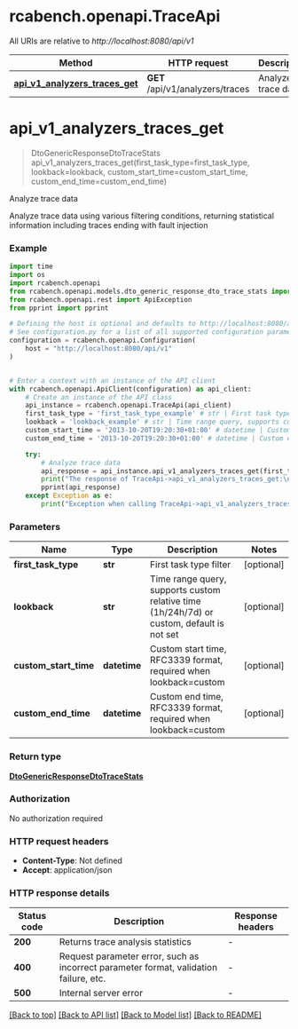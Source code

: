 # rcabench.openapi.TraceApi

All URIs are relative to *http://localhost:8080/api/v1*

Method | HTTP request | Description
------------- | ------------- | -------------
[**api_v1_analyzers_traces_get**](TraceApi.md#api_v1_analyzers_traces_get) | **GET** /api/v1/analyzers/traces | Analyze trace data


# **api_v1_analyzers_traces_get**
> DtoGenericResponseDtoTraceStats api_v1_analyzers_traces_get(first_task_type=first_task_type, lookback=lookback, custom_start_time=custom_start_time, custom_end_time=custom_end_time)

Analyze trace data

Analyze trace data using various filtering conditions, returning statistical information including traces ending with fault injection

### Example


```python
import time
import os
import rcabench.openapi
from rcabench.openapi.models.dto_generic_response_dto_trace_stats import DtoGenericResponseDtoTraceStats
from rcabench.openapi.rest import ApiException
from pprint import pprint

# Defining the host is optional and defaults to http://localhost:8080/api/v1
# See configuration.py for a list of all supported configuration parameters.
configuration = rcabench.openapi.Configuration(
    host = "http://localhost:8080/api/v1"
)


# Enter a context with an instance of the API client
with rcabench.openapi.ApiClient(configuration) as api_client:
    # Create an instance of the API class
    api_instance = rcabench.openapi.TraceApi(api_client)
    first_task_type = 'first_task_type_example' # str | First task type filter (optional)
    lookback = 'lookback_example' # str | Time range query, supports custom relative time (1h/24h/7d) or custom, default is not set (optional)
    custom_start_time = '2013-10-20T19:20:30+01:00' # datetime | Custom start time, RFC3339 format, required when lookback=custom (optional)
    custom_end_time = '2013-10-20T19:20:30+01:00' # datetime | Custom end time, RFC3339 format, required when lookback=custom (optional)

    try:
        # Analyze trace data
        api_response = api_instance.api_v1_analyzers_traces_get(first_task_type=first_task_type, lookback=lookback, custom_start_time=custom_start_time, custom_end_time=custom_end_time)
        print("The response of TraceApi->api_v1_analyzers_traces_get:\n")
        pprint(api_response)
    except Exception as e:
        print("Exception when calling TraceApi->api_v1_analyzers_traces_get: %s\n" % e)
```



### Parameters


Name | Type | Description  | Notes
------------- | ------------- | ------------- | -------------
 **first_task_type** | **str**| First task type filter | [optional] 
 **lookback** | **str**| Time range query, supports custom relative time (1h/24h/7d) or custom, default is not set | [optional] 
 **custom_start_time** | **datetime**| Custom start time, RFC3339 format, required when lookback&#x3D;custom | [optional] 
 **custom_end_time** | **datetime**| Custom end time, RFC3339 format, required when lookback&#x3D;custom | [optional] 

### Return type

[**DtoGenericResponseDtoTraceStats**](DtoGenericResponseDtoTraceStats.md)

### Authorization

No authorization required

### HTTP request headers

 - **Content-Type**: Not defined
 - **Accept**: application/json

### HTTP response details

| Status code | Description | Response headers |
|-------------|-------------|------------------|
**200** | Returns trace analysis statistics |  -  |
**400** | Request parameter error, such as incorrect parameter format, validation failure, etc. |  -  |
**500** | Internal server error |  -  |

[[Back to top]](#) [[Back to API list]](../README.md#documentation-for-api-endpoints) [[Back to Model list]](../README.md#documentation-for-models) [[Back to README]](../README.md)

